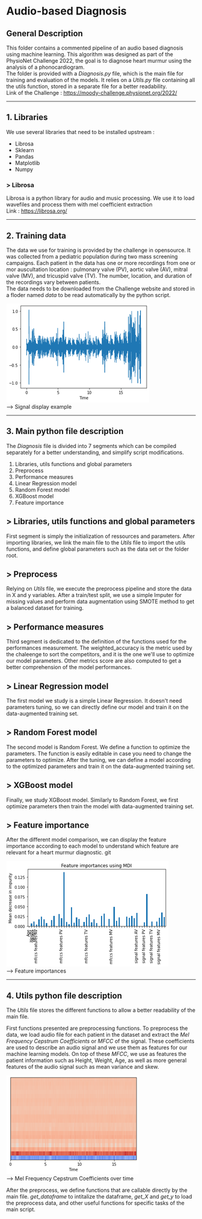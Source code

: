 # Audio-based Diagnosis

## General Description
This folder contains a commented pipeline of an audio based diagnosis using machine learning. This algorithm was designed as part of the PhysioNet Challenge 2022, the goal is to diagnose heart murmur using the analysis of a phonocardiogram.  
The folder is provided with a *Diagnosis.py* file, which is the main file for training and evaluation of the models. It relies on a *Utils.py* file containing all the utils function, stored in a separate file for a better readability.  
Link of the Challenge : https://moody-challenge.physionet.org/2022/  

---

## 1. Libraries  

We use several libraries that need to be installed upstream :
- Librosa
- Sklearn
- Pandas
- Matplotlib
- Numpy

### > Librosa
Librosa is a python library for audio and music processing. We use it to load wavefiles and process them with mel coefficient extraction  
Link : https://librosa.org/

---

## 2. Training data  

The data we use for training is provided by the challenge in opensource. It was collected from a pediatric population during two mass screening campaigns. Each patient in the data has one or more recordings from one or mor auscultation location : pulmonary valve (PV), aortic valve (AV), mitral valve (MV), and tricuspid valve (TV). The number, location, and duration of the recordings vary between patients.  
The data needs to be downloaded from the Challenge website and stored in a floder named *data* to be read automatically by the python script.

![alt text](Images\Audio.png "Signal display example")  
--> Signal display example  

---

## 3. Main python file description
The *Diagnosis* file is divided into 7 segments which can be compiled separately for a better understanding, and simplify script modifications.

1. Libraries, utils functions and global parameters
2. Preprocess
3. Performance measures
4. Linear Regression model
5. Random Forest model
6. XGBoost model
7. Feature importance

## > Libraries, utils functions and global parameters
First segment is simply the initialization of ressources and parameters. After importing libraries, we link the main file to the *Utils* file to import the utils functions, and define global parameters such as the data set or the folder root.  

## > Preprocess
Relying on *Utils* file, we execute the preprocess pipeline and store the data in X and y variables. After a train/test split, we use a simple Imputer for missing values and perform data augmentation using SMOTE method to get a balanced dataset for training.

## > Performance measures
Third segment is dedicated to the definition of the functions used for the performances measurement. The weighted_accuracy is the metric used by the chaleenge to sort the competitors, and it is the one we'll use to optimize our model parameters. Other metrics score are also computed to get a better comprehension of the model performances.

## > Linear Regression model
The first model we study is a simple Linear Regression. It doesn't need parameters tuning, so we can directly define our model and train it on the data-augmented training set.

## > Random Forest model
The second model is Random Forest. We define a function to optimize the parameters. The function is easily editable in case you need to change the parameters to optimize. After the tuning, we can define a model according to the optimized parameters and train it on the data-augmented training set.

## > XGBoost model
Finally, we study XGBoost model. Similarly to Random Forest, we first optimize parameters then train the model with data-augmented training set.

## > Feature importance
After the different model comparison, we can display the feature importance according to each model to understand which feature are relevant for a heart murmur diagnostic.
git  
  
![alt text](Images\Feature_importance_RF.png "Feature importances")  
--> Feature importances  
  
---

## 4. Utils python file description
The *Utils* file stores the different functions to allow a better readability of the main file.  
  
First functions presented are preprocessing functions. To preprocess the data, we load audio file for each patient in the dataset and extract the *Mel Frequency Cepstrum Coefficients* or *MFCC* of the signal. These coefficients are used to describe an audio signal and we use them as features for our machine learning models. On top of these *MFCC*, we use as features the patient information such as Height, Weight, Age, as well as more general features of the audio signal such as mean variance and skew.  
  
![alt text](Images\mfccs.png "Mel Frequency Cepstrum Coefficients over time")  
--> Mel Frequency Cepstrum Coefficients over time  
  
After the preprocess, we define functions that are callable directly by the main file. *get_dataframe* to intitalize the dataframe, *get_X* and *get_y* to load the preprocess data, and other useful functions for specific tasks of the main script.